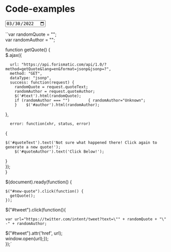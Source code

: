 # Code-examples

<input type="date" name="myInput" value="2022-03-30">

\`\`var randomQuote = "";  
var randomAuthor = "";

function getQuote() {  
  $.ajax({

```
  url: "https://api.forismatic.com/api/1.0/?method=getQuote&lang=en&format=jsonp&jsonp=?",
  method: "GET",
  dataType: "jsonp",
  success: function(request) {
    randomQuote = request.quoteText;
    randomAuthor = request.quoteAuthor;
    $('#text').html(randomQuote);
    if (randomAuthor === "")        { randomAuthor="Unknown";
    }    $('#author').html(randomAuthor);
```

 },

```
  error: function(xhr, status, error) 
```

{

```
$('#quoteText').text('Not sure what happened there! Click again to generate a new quote!');
    $('#quoteAuthor').text('Click Below!');
```

}  
  });  
}

  

$(document).ready(function() {

```
$("#new-quote").click(function() {
  getQuote();
});
```

   $("#tweet").click(function(){

```
var url="https://twitter.com/intent/tweet?text=\"" + randomQuote + "\" -" + randomAuthor;
```

$("#tweet").attr('href', url);  
window.open(url);});  
  });\`

